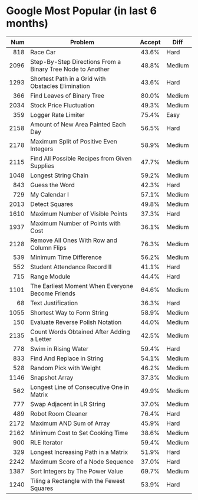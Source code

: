 # Google Most Popular (in last 6 months)

|  Num | Problem                                                    | Accept | Diff   |
| ---: | ---------------------------------------------------------- | :----: | ------ |
|  818 | Race Car                                                   | 43.6%  | Hard   |
| 2096 | Step-By-Step Directions From a Binary Tree Node to Another | 48.8%  | Medium |
| 1293 | Shortest Path in a Grid with Obstacles Elimination         | 43.6%  | Hard   |
|  366 | Find Leaves of Binary Tree                                 | 80.0%  | Medium |
| 2034 | Stock Price Fluctuation                                    | 49.3%  | Medium |
|  359 | Logger Rate Limiter                                        | 75.4%  | Easy   |
| 2158 | Amount of New Area Painted Each Day                        | 56.5%  | Hard   |
| 2178 | Maximum Split of Positive Even Integers                    | 58.9%  | Medium |
| 2115 | Find All Possible Recipes from Given Supplies              | 47.7%  | Medium |
| 1048 | Longest String Chain                                       | 59.2%  | Medium |
|  843 | Guess the Word                                             | 42.3%  | Hard   |
|  729 | My Calendar I                                              | 57.1%  | Medium |
| 2013 | Detect Squares                                             | 49.8%  | Medium |
| 1610 | Maximum Number of Visible Points                           | 37.3%  | Hard   |
| 1937 | Maximum Number of Points with Cost                         | 36.1%  | Medium |
| 2128 | Remove All Ones With Row and Column Flips                  | 76.3%  | Medium |
|  539 | Minimum Time Difference                                    | 56.2%  | Medium |
|  552 | Student Attendance Record II                               | 41.1%  | Hard   |
|  715 | Range Module                                               | 44.4%  | Hard   |
| 1101 | The Earliest Moment When Everyone Become Friends           | 64.6%  | Medium |
|   68 | Text Justification                                         | 36.3%  | Hard   |
| 1055 | Shortest Way to Form String                                | 58.9%  | Medium |
|  150 | Evaluate Reverse Polish Notation                           | 44.0%  | Medium |
| 2135 | Count Words Obtained After Adding a Letter                 | 42.5%  | Medium |
|  778 | Swim in Rising Water                                       | 59.4%  | Hard   |
|  833 | Find And Replace in String                                 | 54.1%  | Medium |
|  528 | Random Pick with Weight                                    | 46.2%  | Medium |
| 1146 | Snapshot Array                                             | 37.3%  | Medium |
|  562 | Longest Line of Consecutive One in Matrix                  | 49.9%  | Medium |
|  777 | Swap Adjacent in LR String                                 | 37.0%  | Medium |
|  489 | Robot Room Cleaner                                         | 76.4%  | Hard   |
| 2172 | Maximum AND Sum of Array                                   | 45.9%  | Hard   |
| 2162 | Minimum Cost to Set Cooking Time                           | 38.6%  | Medium |
|  900 | RLE Iterator                                               | 59.4%  | Medium |
|  329 | Longest Increasing Path in a Matrix                        | 51.9%  | Hard   |
| 2242 | Maximum Score of a Node Sequence                           | 37.0%  | Hard   |
| 1387 | Sort Integers by The Power Value                           | 69.7%  | Medium |
| 1240 | Tiling a Rectangle with the Fewest Squares                 | 53.9%  | Hard   |
